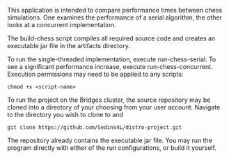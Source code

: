 This application is intended to compare performance times between chess simulations.
One examines the performance of a serial algorithm, the other looks at a concurrent implementation.

The build-chess script compiles all required source code and creates an executable jar file in the artifacts directory.

To run the single-threaded implementation, execute run-chess-serial. To see a significant performance increase, execute run-chess-concurrent. Execution permissions may need to be applied to any scripts:

`chmod +x <script-name>`

To run the project on the Bridges cluster, the source repository may be cloned into a directory of your choosing from your user account. Navigate to the directory you wish to clone to and

`git clone https://github.com/Sedins4L/distro-project.git`

The repository already contains the executable jar file. You may run the program directly with either of the run configurations, or build it yourself.
